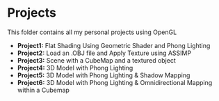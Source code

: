 # Projects 

This folder contains all my personal projects using OpenGL

* <strong>Project1:</strong> Flat Shading Using Geometric Shader and Phong Lighting
* <strong>Project2:</strong> Load an .OBJ file and Apply Texture using ASSIMP
* <strong>Project3:</strong> Scene with a CubeMap and a textured object
* <strong>Project4:</strong> 3D Model with Phong Lighting
* <strong>Project5:</strong> 3D Model with Phong Lighting & Shadow Mapping
* <strong>Project6:</strong> 3D Model with Phong Lighting & Omnidirectional Mapping within a Cubemap
